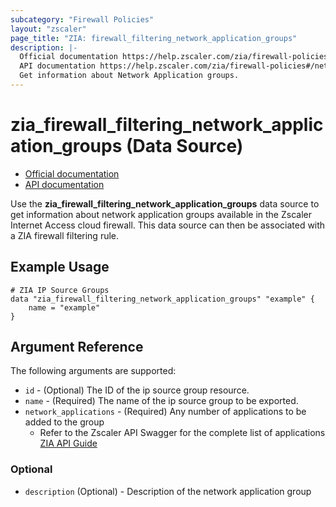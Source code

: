 ```yaml
---
subcategory: "Firewall Policies"
layout: "zscaler"
page_title: "ZIA: firewall_filtering_network_application_groups"
description: |-
  Official documentation https://help.zscaler.com/zia/firewall-policies#/networkApplicationGroups/{groupId}-get
  API documentation https://help.zscaler.com/zia/firewall-policies#/networkApplicationGroups/{groupId}-get
  Get information about Network Application groups.
---
```



# zia_firewall_filtering_network_application_groups (Data Source)

* [Official documentation](https://help.zscaler.com/zia/firewall-policies#/networkApplicationGroups/{groupId}-get)
* [API documentation](https://help.zscaler.com/zia/firewall-policies#/networkApplicationGroups/{groupId}-get)

Use the **zia_firewall_filtering_network_application_groups** data source to get information about network application groups available in the Zscaler Internet Access cloud firewall. This data source can then be associated with a ZIA firewall filtering rule.

## Example Usage

```hcl
# ZIA IP Source Groups
data "zia_firewall_filtering_network_application_groups" "example" {
    name = "example"
}
```

## Argument Reference

The following arguments are supported:

* `id` - (Optional) The ID of the ip source group resource.
* `name` - (Required) The name of the ip source group to be exported.
* `network_applications` - (Required) Any number of applications to be added to the group
  * Refer to the Zscaler API Swagger for the complete list of applications [ZIA API Guide](https://help.zscaler.com/zia/firewall-policies#/networkApplicationGroups-get)

### Optional

* `description` (Optional) - Description of the network application group
